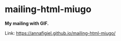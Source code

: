 # mailing-html-miugo

**My mailing with GIF.**

Link: https://annafigiel.github.io/mailing-html-miugo/

